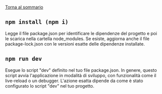 [Torna al sommario](../Summary.md)

## `npm install (npm i)` ## 

Legge il file package.json per identificare le dipendenze del progetto e poi le scarica nella cartella node_modules. Se esiste, aggiorna anche il file package-lock.json con le versioni esatte delle dipendenze installate.

## `npm run dev` ##

Esegue lo script "dev" definito nel tuo file package.json. In genere, questo script avvia l'applicazione in modalità di sviluppo, con funzionalità come il live-reload o un debugger. L'azione esatta dipende da come è stato configurato lo script "dev" nel tuo progetto.